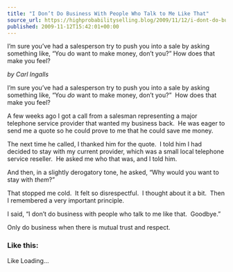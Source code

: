 ```yaml
---
title: "I Don’t Do Business With People Who Talk to Me Like That"
source_url: https://highprobabilityselling.blog/2009/11/12/i-dont-do-business-with-people-who-talk-to-me-like-that
published: 2009-11-12T15:42:01+00:00
---
```

I’m sure you’ve had a salesperson try to push you into a sale by asking something like, “You do want to make money, don’t you?” How does that make you feel? 




*by Carl Ingalls*


I’m sure you’ve had a salesperson try to push you into a sale by asking something like, “You *do* want to make money, don’t you?”  How does that make you feel?


A few weeks ago I got a call from a salesman representing a major telephone service provider that wanted my business back.  He was eager to send me a quote so he could prove to me that he could save me money.


The next time he called, I thanked him for the quote.  I told him I had decided to stay with my current provider, which was a small local telephone service reseller.  He asked me who that was, and I told him.


And then, in a slightly derogatory tone, he asked, “Why would you want to stay with *them*?”


That stopped me cold.  It felt so disrespectful.  I thought about it a bit.  Then I remembered a very important principle.


I said, “I don’t do business with people who talk to me like that.  Goodbye.”


Only do business when there is mutual trust and respect.


### Like this:

Like Loading...
